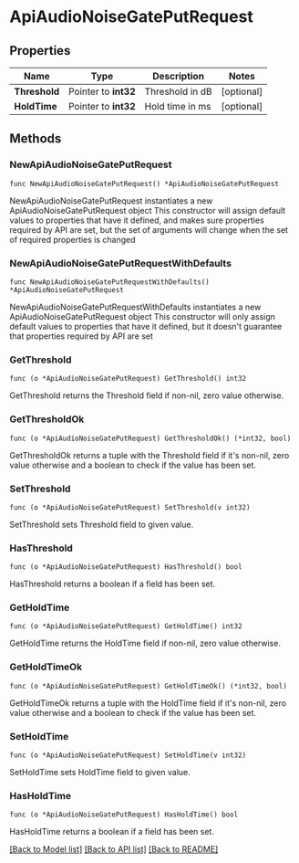 # ApiAudioNoiseGatePutRequest

## Properties

Name | Type | Description | Notes
------------ | ------------- | ------------- | -------------
**Threshold** | Pointer to **int32** | Threshold in dB | [optional] 
**HoldTime** | Pointer to **int32** | Hold time in ms | [optional] 

## Methods

### NewApiAudioNoiseGatePutRequest

`func NewApiAudioNoiseGatePutRequest() *ApiAudioNoiseGatePutRequest`

NewApiAudioNoiseGatePutRequest instantiates a new ApiAudioNoiseGatePutRequest object
This constructor will assign default values to properties that have it defined,
and makes sure properties required by API are set, but the set of arguments
will change when the set of required properties is changed

### NewApiAudioNoiseGatePutRequestWithDefaults

`func NewApiAudioNoiseGatePutRequestWithDefaults() *ApiAudioNoiseGatePutRequest`

NewApiAudioNoiseGatePutRequestWithDefaults instantiates a new ApiAudioNoiseGatePutRequest object
This constructor will only assign default values to properties that have it defined,
but it doesn't guarantee that properties required by API are set

### GetThreshold

`func (o *ApiAudioNoiseGatePutRequest) GetThreshold() int32`

GetThreshold returns the Threshold field if non-nil, zero value otherwise.

### GetThresholdOk

`func (o *ApiAudioNoiseGatePutRequest) GetThresholdOk() (*int32, bool)`

GetThresholdOk returns a tuple with the Threshold field if it's non-nil, zero value otherwise
and a boolean to check if the value has been set.

### SetThreshold

`func (o *ApiAudioNoiseGatePutRequest) SetThreshold(v int32)`

SetThreshold sets Threshold field to given value.

### HasThreshold

`func (o *ApiAudioNoiseGatePutRequest) HasThreshold() bool`

HasThreshold returns a boolean if a field has been set.

### GetHoldTime

`func (o *ApiAudioNoiseGatePutRequest) GetHoldTime() int32`

GetHoldTime returns the HoldTime field if non-nil, zero value otherwise.

### GetHoldTimeOk

`func (o *ApiAudioNoiseGatePutRequest) GetHoldTimeOk() (*int32, bool)`

GetHoldTimeOk returns a tuple with the HoldTime field if it's non-nil, zero value otherwise
and a boolean to check if the value has been set.

### SetHoldTime

`func (o *ApiAudioNoiseGatePutRequest) SetHoldTime(v int32)`

SetHoldTime sets HoldTime field to given value.

### HasHoldTime

`func (o *ApiAudioNoiseGatePutRequest) HasHoldTime() bool`

HasHoldTime returns a boolean if a field has been set.


[[Back to Model list]](../README.md#documentation-for-models) [[Back to API list]](../README.md#documentation-for-api-endpoints) [[Back to README]](../README.md)


